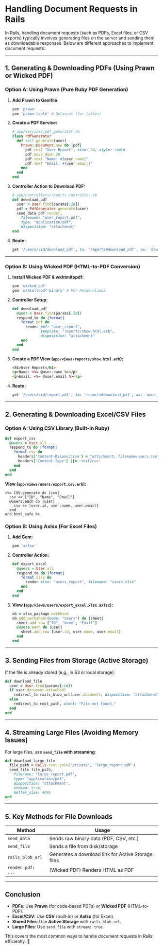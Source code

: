 # **Handling Document Requests in Rails**

In Rails, handling document requests (such as PDFs, Excel files, or CSV exports) typically involves generating files on the server and sending them as downloadable responses. Below are different approaches to implement document requests:

---

## **1. Generating & Downloading PDFs (Using Prawn or Wicked PDF)**
### **Option A: Using Prawn (Pure Ruby PDF Generation)**
1. **Add Prawn to Gemfile:**
   ```ruby
   gem 'prawn'
   gem 'prawn-table' # Optional (for tables)
   ```

2. **Create a PDF Service:**
   ```ruby
   # app/services/pdf_generator.rb
   class PdfGenerator
     def self.generate(user)
       Prawn::Document.new do |pdf|
         pdf.text "User Report", size: 24, style: :bold
         pdf.move_down 20
         pdf.text "Name: #{user.name}"
         pdf.text "Email: #{user.email}"
       end
     end
   end
   ```

3. **Controller Action to Download PDF:**
   ```ruby
   # app/controllers/reports_controller.rb
   def download_pdf
     user = User.find(params[:id])
     pdf = PdfGenerator.generate(user)
     send_data pdf.render, 
       filename: "user_report.pdf",
       type: "application/pdf",
       disposition: "attachment"
   end
   ```

4. **Route:**
   ```ruby
   get '/users/:id/download_pdf', to: 'reports#download_pdf', as: 'download_pdf'
   ```

---

### **Option B: Using Wicked PDF (HTML-to-PDF Conversion)**
1. **Install Wicked PDF & wkhtmltopdf:**
   ```ruby
   gem 'wicked_pdf'
   gem 'wkhtmltopdf-binary' # For Heroku/Linux
   ```

2. **Controller Setup:**
   ```ruby
   def download_pdf
     @user = User.find(params[:id])
     respond_to do |format|
       format.pdf do
         render pdf: "user_report",
                template: "reports/show.html.erb",
                disposition: "attachment"
       end
     end
   end
   ```

3. **Create a PDF View (`app/views/reports/show.html.erb`):**
   ```html
   <h1>User Report</h1>
   <p>Name: <%= @user.name %></p>
   <p>Email: <%= @user.email %></p>
   ```

4. **Route:**
   ```ruby
   get '/users/:id/report.pdf', to: 'reports#download_pdf', as: 'user_report'
   ```

---

## **2. Generating & Downloading Excel/CSV Files**
### **Option A: Using CSV Library (Built-in Ruby)**
```ruby
def export_csv
  @users = User.all
  respond_to do |format|
    format.csv do
      headers['Content-Disposition'] = "attachment; filename=users.csv"
      headers['Content-Type'] ||= 'text/csv'
    end
  end
end
```

**View (`app/views/users/export.csv.erb`):**
```erb
<%= CSV.generate do |csv|
  csv << ["ID", "Name", "Email"]
  @users.each do |user|
    csv << [user.id, user.name, user.email]
  end
end.html_safe %>
```

### **Option B: Using Axlsx (For Excel Files)**
1. **Add Gem:**
   ```ruby
   gem 'axlsx'
   ```

2. **Controller Action:**
   ```ruby
   def export_excel
     @users = User.all
     respond_to do |format|
       format.xlsx do
         render xlsx: "users_report", filename: "users.xlsx"
       end
     end
   end
   ```

3. **View (`app/views/users/export_excel.xlsx.axlsx`):**
   ```ruby
   wb = xlsx_package.workbook
   wb.add_worksheet(name: "Users") do |sheet|
     sheet.add_row ["ID", "Name", "Email"]
     @users.each do |user|
       sheet.add_row [user.id, user.name, user.email]
     end
   end
   ```

---

## **3. Sending Files from Storage (Active Storage)**
If the file is already stored (e.g., in S3 or local storage):

```ruby
def download_file
  user = User.find(params[:id])
  if user.document.attached?
    redirect_to rails_blob_url(user.document, disposition: "attachment")
  else
    redirect_to root_path, alert: "File not found."
  end
end
```

---

## **4. Streaming Large Files (Avoiding Memory Issues)**
For large files, use **`send_file` with streaming**:
```ruby
def download_large_file
  file_path = Rails.root.join('private', 'large_report.pdf')
  send_file file_path, 
    filename: "large_report.pdf",
    type: "application/pdf",
    disposition: "attachment",
    stream: true,
    buffer_size: 4096
end
```

---

## **5. Key Methods for File Downloads**
| Method | Usage |
|--------|-------|
| `send_data` | Sends raw binary data (PDF, CSV, etc.) |
| `send_file` | Sends a file from disk/storage |
| `rails_blob_url` | Generates a download link for Active Storage files |
| `render pdf: ...` | (Wicked PDF) Renders HTML as PDF |

---

## **Conclusion**
- **PDFs**: Use **Prawn** (for code-based PDFs) or **Wicked PDF** (HTML-to-PDF).
- **Excel/CSV**: Use **CSV** (built-in) or **Axlsx** (for Excel).
- **Stored Files**: Use **Active Storage** with `rails_blob_url`.
- **Large Files**: Use `send_file` with `stream: true`.

This covers the most common ways to handle document requests in Rails efficiently. 🚀